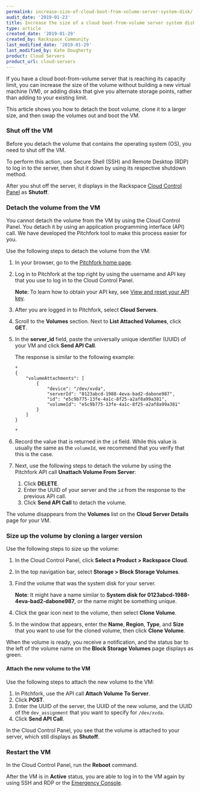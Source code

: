 ```yaml
---
permalink: increase-size-of-cloud-boot-from-volume-server-system-disk/
audit_date: '2019-01-23'
title: Increase the size of a cloud boot-from-volume server system disk
type: article
created_date: '2019-01-29'
created_by: Rackspace Community
last_modified_date: '2019-01-29'
last_modified_by: Kate Dougherty
product: Cloud Servers
product_url: cloud-servers
---
```


If you have a cloud boot-from-volume server that is reaching its capacity
limit, you can increase the size of the volume without building a new virtual
machine (VM), or adding disks that give you alternate storage points,
rather than adding to your existing limit.

This article shows you how to detach the boot volume, clone it to a larger
size, and then swap the volumes out and boot the VM.

### Shut off the VM

Before you detach the volume that contains the operating system (OS), you need
to shut off the VM.

To perform this action, use Secure Shell (SSH) and Remote Desktop (RDP) to log
in to the server, then shut it down by using its respective shutdown method.

After you shut off the server, it displays in the Rackspace [Cloud
Control Panel](https://www.login.rackspace.com) as **Shutoff**.

### Detach the volume from the VM

You cannot detach the volume from the VM by using the Cloud Control Panel.
You detach it by using an application programming interface (API) call. We
have developed the Pitchfork tool to make this process easier for you.

Use the following steps to detach the volume from the VM:

1. In your browser, go to the [Pitchfork home page](https://pitchfork.rax.io).
2. Log in to Pitchfork at the top right by using the username and API key that
   you use to log in to the Cloud Control Panel.

   **Note**: To learn how to obtain your API key, see [View and reset
   your API
   key](https://support.rackspace.com/how-to/view-and-reset-your-api-key/).

3. After you are logged in to Pitchfork, select **Cloud Servers**.
4. Scroll to the **Volumes** section. Next to **List Attached Volumes**,
   click **GET**.
5. In the **server_id** field, paste the universally unique identifier (UUID)
   of your VM and click **Send API Call**.

   The response is similar to the following example:

       *
       {
           "volumeAttachments": [
               {
                   "device": "/dev/xvda",
                   "serverId": "0123abcd-1988-4eva-bad2-dabone987",
                   "id": "e5c9b775-13fe-4a1c-8f25-a2af8a99a381",
                   "volumeId": "e5c9b775-13fe-4a1c-8f25-a2af8a99a381"
               }
           ]
       }

       *

6. Record the value that is returned in the `id` field. While this value is
   usually the same as the `volumeId`, we recommend that you verify that
   this is the case.

7. Next, use the following steps to detach the volume by using the
   Pitchfork API call **Unattach Volume From Server**:

   1. Click **DELETE**.
   2. Enter the UUID of your server and the `id` from the
      response to the previous API call.
   3. Click **Send API Call** to detach the volume.

The volume disappears from the **Volumes** list on the **Cloud Server
Details** page for your VM.

### Size up the volume by cloning a larger version

Use the following steps to size up the volume:

1. In the Cloud Control Panel, click **Select a Product > Rackspace Cloud**.

2. In the top navigation bar, select **Storage > Block Storage Volumes**.

3. Find the volume that was the system disk for your server.

   **Note**: It might have a name similar to **System disk for
   0123abcd-1988-4eva-bad2-dabone987**, or the name might be something unique.

4. Click the gear icon next to the volume, then select **Clone Volume**.

5. In the window that appears, enter the **Name**, **Region**, **Type**, and
   **Size** that you want to use for the cloned volume, then click
   **Clone Volume**.

When the volume is ready, you receive a notification, and the status bar to
the left of the volume name on the **Block Storage Volumes** page displays as
green.

#### Attach the new volume to the VM

Use the following steps to attach the new volume to the VM:

1. In Pitchfork, use the API call **Attach Volume To Server**.
2. Click **POST**.
3. Enter the UUID of the server, the UUID of the new volume, and the UUID of the `dev_assignment` that you want to specify  for `/dev/xvda`.
4. Click **Send API Call**.

In the Cloud Control Panel, you see that the volume is attached to your
server, which still displays as **Shutoff**.

### Restart the VM

In the Cloud Control Panel, run the **Reboot** command.

After the VM is in **Active** status, you are able to
log in to the VM again by using SSH and RDP or the [Emergency
Console](/how-to/start-a-console-session/).
